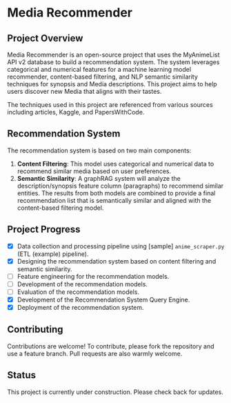 # Media Recommender

## Project Overview


Media Recommender is an open-source project that uses the MyAnimeList API v2 database to build a recommendation system. The system leverages categorical and numerical features for a machine learning model recommender, content-based filtering, and NLP semantic similarity techniques for synopsis and Media descriptions. This project aims to help users discover new Media that aligns with their tastes.


The techniques used in this project are referenced from various sources including articles, Kaggle, and PapersWithCode.

## Recommendation System

The recommendation system is based on two main components:

1. **Content Filtering**: This model uses categorical and numerical data to recommend similar media based on user preferences.
2. **Semantic Similarity**: A graphRAG system will analyze the description/synopsis feature column (paragraphs) to recommend similar entities. The results from both models are combined to provide a final recommendation list that is semantically similar and aligned with the content-based filtering model.

## Project Progress

- [x] Data collection and processing pipeline using [sample] `anime_scraper.py` (ETL (example) pipeline).
- [x] Designing the recommendation system based on content filtering and semantic similarity.
- [ ] Feature engineering for the recommendation models.
- [ ] Development of the recommendation models.
- [ ] Evaluation of the recommendation models.
- [x] Development of the Recommendation System Query Engine.
- [x] Deployment of the recommendation system.

## Contributing

Contributions are welcome! To contribute, please fork the repository and use a feature branch. Pull requests are also warmly welcome.

## Status

This project is currently under construction. Please check back for updates.
